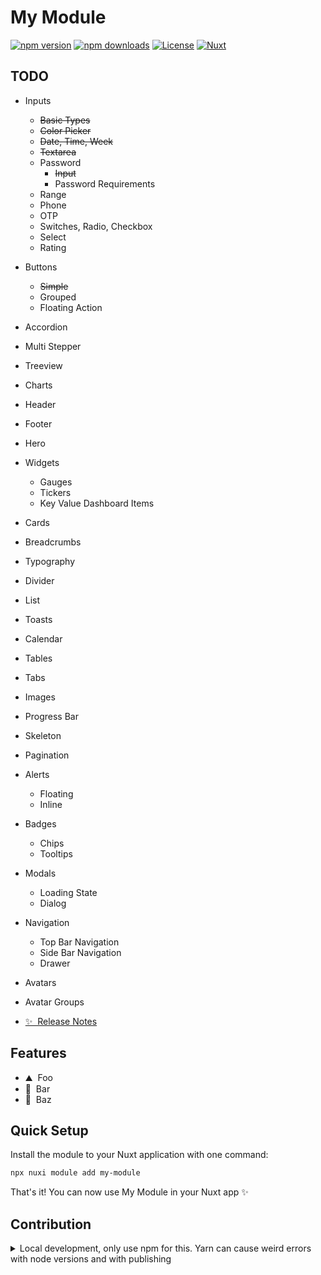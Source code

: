 <!--
Get your module up and running quickly.

Find and replace all on all files (CMD+SHIFT+F):
- Name: My Module
- Package name: my-module
- Description: My new Nuxt module
-->

# My Module

[![npm version][npm-version-src]][npm-version-href]
[![npm downloads][npm-downloads-src]][npm-downloads-href]
[![License][license-src]][license-href]
[![Nuxt][nuxt-src]][nuxt-href]

## TODO

- Inputs
  - ~~Basic Types~~
  - ~~Color Picker~~
  - ~~Date, Time, Week~~
  - ~~Textarea~~
  - Password
    - ~~Input~~
    - Password Requirements
  - Range
  - Phone
  - OTP
  - Switches, Radio, Checkbox
  - Select
  - Rating
- Buttons
  - ~~Simple~~
  - Grouped
  - Floating Action
- Accordion
- Multi Stepper
- Treeview
- Charts
- Header
- Footer
- Hero
- Widgets
  - Gauges
  - Tickers
  - Key Value Dashboard Items
- Cards
- Breadcrumbs
- Typography
- Divider
- List
- Toasts
- Calendar
- Tables
- Tabs
- Images
- Progress Bar
- Skeleton
- Pagination
- Alerts
  - Floating
  - Inline
- Badges
  - Chips
  - Tooltips
- Modals
  - Loading State
  - Dialog
- Navigation
  - Top Bar Navigation
  - Side Bar Navigation
  - Drawer
- Avatars
- Avatar Groups

- [✨ &nbsp;Release Notes](/CHANGELOG.md)
  <!-- - [🏀 Online playground](https://stackblitz.com/github/your-org/my-module?file=playground%2Fapp.vue) -->
  <!-- - [📖 &nbsp;Documentation](https://example.com) -->

## Features

<!-- Highlight some of the features your module provide here -->

- ⛰ &nbsp;Foo
- 🚠 &nbsp;Bar
- 🌲 &nbsp;Baz

## Quick Setup

Install the module to your Nuxt application with one command:

```bash
npx nuxi module add my-module
```

That's it! You can now use My Module in your Nuxt app ✨

## Contribution

<details>
  <summary>Local development, only use npm for this. Yarn can cause weird errors with node versions and with publishing</summary>
  
  ```bash
  # Install dependencies
  npm install
  
  # Generate type stubs
  npm run dev:prepare
  
  # Develop with the playground
  npm run dev
  
  # Build the playground
  npm run dev:build
  
  # Run ESLint
  npm run lint
  
  # Run Vitest
  npm run test
  npm run test:watch
  
  # Release new version
  npm run release
  ```

</details>

<!-- Badges -->

[npm-version-src]: https://img.shields.io/npm/v/my-module/latest.svg?style=flat&colorA=020420&colorB=00DC82
[npm-version-href]: https://npmjs.com/package/my-module
[npm-downloads-src]: https://img.shields.io/npm/dm/my-module.svg?style=flat&colorA=020420&colorB=00DC82
[npm-downloads-href]: https://npmjs.com/package/my-module
[license-src]: https://img.shields.io/npm/l/my-module.svg?style=flat&colorA=020420&colorB=00DC82
[license-href]: https://npmjs.com/package/my-module
[nuxt-src]: https://img.shields.io/badge/Nuxt-020420?logo=nuxt.js
[nuxt-href]: https://nuxt.com
